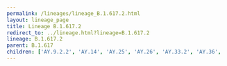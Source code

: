 ```yaml
---
permalink: /lineages/lineage_B.1.617.2.html
layout: lineage_page
title: Lineage B.1.617.2
redirect_to: ../lineage.html?lineage=B.1.617.2
lineage: B.1.617.2
parent: B.1.617
children: ['AY.9.2.2', 'AY.14', 'AY.25', 'AY.26', 'AY.33.2', 'AY.36', 'AY.39', 'AY.43', 'AY.44', 'AY.46.1', 'AY.46.6', 'AY.59', 'AY.103', 'AY.108', 'AY.112', 'AY.113', 'AY.119', 'AY.121', 'AY.122', 'AY.127', 'B.1.617.2']
---
```

